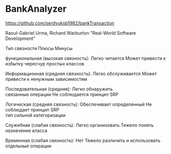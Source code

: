# BankAnalyzer
https://github.com/serdyuksb1982/bankTransaction

Raoul-Gabriel Urma, Richard Warburton "Real-World Software Development"

Тип связности                                  Плюсы                            Минусы                                       
                       
                                                                   
функциональная (высокая связность):    Легко читается                 Может привести к избытку чересчур простых классов      

                                                                                                                             
Информационная (средняя связность):     Легко обслуживается            Может привести к ненужным зависимостям                 

                                                                                                                             
Последовательная (средняя):             Легко обнаружить                                                                      
                                       связанные операции               Не соблюдается принцип SRP                          

                                                                                                                              
Логическая (средняя связность):         Обеспечивает определенный         Не соблюдает принцип SRP                            
                                       тип сильной категоризации                                                             

Служебная (слабая связность):           Легко организовать                Тяжело понять назначение класса                         
 
          
Временная (слабая связность):           Нет                           Тяжело различить и использовать отдельные операции                                      
